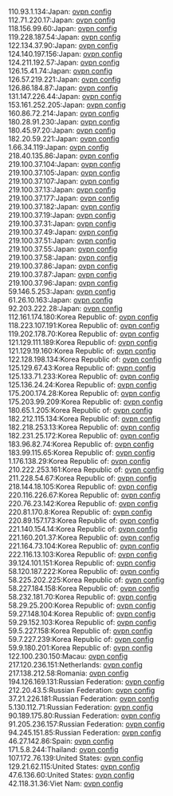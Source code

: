 110.93.1.134:Japan: [ovpn config](vpn/110_93_1_134.ovpn)  
112.71.220.17:Japan: [ovpn config](vpn/112_71_220_17.ovpn)  
118.156.99.60:Japan: [ovpn config](vpn/118_156_99_60.ovpn)  
119.228.187.54:Japan: [ovpn config](vpn/119_228_187_54.ovpn)  
122.134.37.90:Japan: [ovpn config](vpn/122_134_37_90.ovpn)  
124.140.197.156:Japan: [ovpn config](vpn/124_140_197_156.ovpn)  
124.211.192.57:Japan: [ovpn config](vpn/124_211_192_57.ovpn)  
126.15.41.74:Japan: [ovpn config](vpn/126_15_41_74.ovpn)  
126.57.219.221:Japan: [ovpn config](vpn/126_57_219_221.ovpn)  
126.86.184.87:Japan: [ovpn config](vpn/126_86_184_87.ovpn)  
131.147.226.44:Japan: [ovpn config](vpn/131_147_226_44.ovpn)  
153.161.252.205:Japan: [ovpn config](vpn/153_161_252_205.ovpn)  
160.86.72.214:Japan: [ovpn config](vpn/160_86_72_214.ovpn)  
180.28.91.230:Japan: [ovpn config](vpn/180_28_91_230.ovpn)  
180.45.97.20:Japan: [ovpn config](vpn/180_45_97_20.ovpn)  
182.20.59.221:Japan: [ovpn config](vpn/182_20_59_221.ovpn)  
1.66.34.119:Japan: [ovpn config](vpn/1_66_34_119.ovpn)  
218.40.135.86:Japan: [ovpn config](vpn/218_40_135_86.ovpn)  
219.100.37.104:Japan: [ovpn config](vpn/219_100_37_104.ovpn)  
219.100.37.105:Japan: [ovpn config](vpn/219_100_37_105.ovpn)  
219.100.37.107:Japan: [ovpn config](vpn/219_100_37_107.ovpn)  
219.100.37.13:Japan: [ovpn config](vpn/219_100_37_13.ovpn)  
219.100.37.177:Japan: [ovpn config](vpn/219_100_37_177.ovpn)  
219.100.37.182:Japan: [ovpn config](vpn/219_100_37_182.ovpn)  
219.100.37.19:Japan: [ovpn config](vpn/219_100_37_19.ovpn)  
219.100.37.31:Japan: [ovpn config](vpn/219_100_37_31.ovpn)  
219.100.37.49:Japan: [ovpn config](vpn/219_100_37_49.ovpn)  
219.100.37.51:Japan: [ovpn config](vpn/219_100_37_51.ovpn)  
219.100.37.55:Japan: [ovpn config](vpn/219_100_37_55.ovpn)  
219.100.37.58:Japan: [ovpn config](vpn/219_100_37_58.ovpn)  
219.100.37.86:Japan: [ovpn config](vpn/219_100_37_86.ovpn)  
219.100.37.87:Japan: [ovpn config](vpn/219_100_37_87.ovpn)  
219.100.37.96:Japan: [ovpn config](vpn/219_100_37_96.ovpn)  
59.146.5.253:Japan: [ovpn config](vpn/59_146_5_253.ovpn)  
61.26.10.163:Japan: [ovpn config](vpn/61_26_10_163.ovpn)  
92.203.222.28:Japan: [ovpn config](vpn/92_203_222_28.ovpn)  
112.161.174.180:Korea Republic of: [ovpn config](vpn/112_161_174_180.ovpn)  
118.223.107.191:Korea Republic of: [ovpn config](vpn/118_223_107_191.ovpn)  
119.202.178.70:Korea Republic of: [ovpn config](vpn/119_202_178_70.ovpn)  
121.129.111.189:Korea Republic of: [ovpn config](vpn/121_129_111_189.ovpn)  
121.129.19.160:Korea Republic of: [ovpn config](vpn/121_129_19_160.ovpn)  
122.128.198.134:Korea Republic of: [ovpn config](vpn/122_128_198_134.ovpn)  
125.129.67.43:Korea Republic of: [ovpn config](vpn/125_129_67_43.ovpn)  
125.133.71.233:Korea Republic of: [ovpn config](vpn/125_133_71_233.ovpn)  
125.136.24.24:Korea Republic of: [ovpn config](vpn/125_136_24_24.ovpn)  
175.200.174.28:Korea Republic of: [ovpn config](vpn/175_200_174_28.ovpn)  
175.203.99.209:Korea Republic of: [ovpn config](vpn/175_203_99_209.ovpn)  
180.65.1.205:Korea Republic of: [ovpn config](vpn/180_65_1_205.ovpn)  
182.212.115.134:Korea Republic of: [ovpn config](vpn/182_212_115_134.ovpn)  
182.218.253.13:Korea Republic of: [ovpn config](vpn/182_218_253_13.ovpn)  
182.231.25.172:Korea Republic of: [ovpn config](vpn/182_231_25_172.ovpn)  
183.96.82.74:Korea Republic of: [ovpn config](vpn/183_96_82_74.ovpn)  
183.99.115.65:Korea Republic of: [ovpn config](vpn/183_99_115_65.ovpn)  
1.176.138.29:Korea Republic of: [ovpn config](vpn/1_176_138_29.ovpn)  
210.222.253.161:Korea Republic of: [ovpn config](vpn/210_222_253_161.ovpn)  
211.228.54.67:Korea Republic of: [ovpn config](vpn/211_228_54_67.ovpn)  
218.144.18.105:Korea Republic of: [ovpn config](vpn/218_144_18_105.ovpn)  
220.116.226.67:Korea Republic of: [ovpn config](vpn/220_116_226_67.ovpn)  
220.76.23.142:Korea Republic of: [ovpn config](vpn/220_76_23_142.ovpn)  
220.81.170.8:Korea Republic of: [ovpn config](vpn/220_81_170_8.ovpn)  
220.89.157.173:Korea Republic of: [ovpn config](vpn/220_89_157_173.ovpn)  
221.140.154.14:Korea Republic of: [ovpn config](vpn/221_140_154_14.ovpn)  
221.160.201.37:Korea Republic of: [ovpn config](vpn/221_160_201_37.ovpn)  
221.164.73.104:Korea Republic of: [ovpn config](vpn/221_164_73_104.ovpn)  
222.116.13.103:Korea Republic of: [ovpn config](vpn/222_116_13_103.ovpn)  
39.124.101.151:Korea Republic of: [ovpn config](vpn/39_124_101_151.ovpn)  
58.120.187.222:Korea Republic of: [ovpn config](vpn/58_120_187_222.ovpn)  
58.225.202.225:Korea Republic of: [ovpn config](vpn/58_225_202_225.ovpn)  
58.227.184.158:Korea Republic of: [ovpn config](vpn/58_227_184_158.ovpn)  
58.232.181.70:Korea Republic of: [ovpn config](vpn/58_232_181_70.ovpn)  
58.29.25.200:Korea Republic of: [ovpn config](vpn/58_29_25_200.ovpn)  
59.27.148.104:Korea Republic of: [ovpn config](vpn/59_27_148_104.ovpn)  
59.29.152.103:Korea Republic of: [ovpn config](vpn/59_29_152_103.ovpn)  
59.5.227.158:Korea Republic of: [ovpn config](vpn/59_5_227_158.ovpn)  
59.7.227.239:Korea Republic of: [ovpn config](vpn/59_7_227_239.ovpn)  
59.9.180.201:Korea Republic of: [ovpn config](vpn/59_9_180_201.ovpn)  
122.100.230.150:Macau: [ovpn config](vpn/122_100_230_150.ovpn)  
217.120.236.151:Netherlands: [ovpn config](vpn/217_120_236_151.ovpn)  
217.138.212.58:Romania: [ovpn config](vpn/217_138_212_58.ovpn)  
194.126.169.131:Russian Federation: [ovpn config](vpn/194_126_169_131.ovpn)  
212.20.43.5:Russian Federation: [ovpn config](vpn/212_20_43_5.ovpn)  
37.21.226.181:Russian Federation: [ovpn config](vpn/37_21_226_181.ovpn)  
5.130.112.71:Russian Federation: [ovpn config](vpn/5_130_112_71.ovpn)  
90.189.175.80:Russian Federation: [ovpn config](vpn/90_189_175_80.ovpn)  
91.205.236.157:Russian Federation: [ovpn config](vpn/91_205_236_157.ovpn)  
94.245.151.85:Russian Federation: [ovpn config](vpn/94_245_151_85.ovpn)  
46.27.142.86:Spain: [ovpn config](vpn/46_27_142_86.ovpn)  
171.5.8.244:Thailand: [ovpn config](vpn/171_5_8_244.ovpn)  
107.172.76.139:United States: [ovpn config](vpn/107_172_76_139.ovpn)  
129.21.62.115:United States: [ovpn config](vpn/129_21_62_115.ovpn)  
47.6.136.60:United States: [ovpn config](vpn/47_6_136_60.ovpn)  
42.118.31.36:Viet Nam: [ovpn config](vpn/42_118_31_36.ovpn)  
